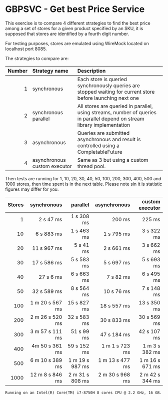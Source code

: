 # GBPSVC - Get best Price Service

This exercise is to compare 4 different strategies to find the best price among a set of stores for a given product
specified by an SKU, it is supposed that stores are identified by a fourth digit number.

For testing purposes, stores are emulated using WireMock located on localhost port 8085.

The strategies to compare are:

Number|Strategy name|Description|
-----:|:------------|:----------|
   1  | synchronous | Each store is queried synchronously queries are stopped waiting for current store before launching next one |
   2  | synchronous parallel | All stores are queried in parallel, using streams, number of queries in parallel depend on stream library implementation |
   3  | asynchronous | Queries are submitted asynchronous and result is controlled using a CompletableFuture |
   4  | asynchronous custom executor | Same as 3 but using a custom thread pool. |
   
Then tests are running for 1, 10, 20, 30, 40, 50, 100, 200, 300, 400, 500 and 1000 stores, then time spent is in the next table.
Please note sin it is statistic figures may differ for you.

Stores|synchronous|parallel|asynchronous|custom executor|
-----:|----------:|-------:|-----------:|--------------:|
 1    | 2 s 47 ms | 1 s 308 ms | 200 ms | 225 ms | 
 10    | 6 s 883 ms | 1 s 463 ms | 1 s 795 ms | 3 s 322 ms | 
 20    | 11 s 967 ms | 5 s 41 ms | 2 s 661 ms | 3 s 662 ms | 
 30    | 17 s 586 ms | 5 s 583 ms | 5 s 697 ms | 5 s 693 ms | 
 40    | 27 s 6 ms | 6 s 663 ms | 7 s 82 ms | 6 s 495 ms | 
 50    | 32 s 589 ms | 8 s 564 ms | 10 s 76 ms | 7 s 148 ms | 
 100    | 1 m 20 s 567 ms | 15 s 827 ms | 18 s 557 ms | 13 s 350 ms | 
 200    | 2 m 26 s 520 ms | 32 s 583 ms | 30 s 833 ms | 30 s 569 ms | 
 300    | 3 m 57 s 111 ms | 51 s 99 ms | 47 s 184 ms | 42 s 107 ms | 
 400    | 4m 50 s 361 ms | 59 s 152 ms | 1 m 1 s 723 ms | 1 m 3 s 382 ms | 
 500    | 6 m 10 s 389 ms | 1 m 19 s 987 ms | 1 m 13 s 477 ms | 1 m 16 s 671 ms | 
 1000    | 12 m 8 s 846 ms | 2 m 31 s 808 ms | 2 m 30 s 968 ms | 2 m 42 s 344 ms | 

`Running on an Intel(R) Core(TM) i7-8750H 8 cores CPU @ 2.2 GHz, 16 GB.` 
